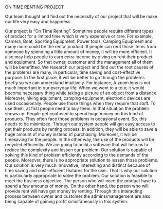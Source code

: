 ON TIME RENTING PROJECT


Our team thought and find out the necessity of our project that will be make our life very easy and happiness.

Our project is “On Time Renting”. Sometime people require different types of product for a limited time which is very expensive or rare. For example, Camera, Boat, Sporting Equipment, Power tools, Camping Equipment and many more could be the rental product. If people can rent those items from someone by spending a little amount of money, it will be more efficient. It also may help people to earn extra income by giving on rent their product and equipment. So that owner, customer and the management all of them will be benefitted.
We research our project and find out the root causes of the problems are many, in particular, time saving and cost-effective purpose. In the first place, it will be better to go through the problems briefly so we can understand intuitively. For instance, A zoom lens is not much important in our everyday life. When we went to a tour, it would become necessary thing while taking a picture of an object from a distance. Moreover, hiking equipment, camping equipment, electronic devices are used occasionally. People use those things when they require that stuff. To use them, at first people need to buy them. In that situation the problem shows up. People get confused to spend huge money on this kind of products. They often face those problems in occasional event. So, this needs to be minimized. Through our system people will get easy access to get their products by renting process. In addition, they will be able to save a huge amount of money instead of purchasing. Moreover, it will be timesaving for the people. In the other way, the use of the products will be recycled efficiently.
We are going to build a software that will help us to reduce the complexity and lessen our problem. Our solution is capable of solving this kind of problem efficiently according to the demands of the people. Moreover, there is no appropriate solution to lessen those problems. Our solution is very much innovative, interesting and distinct because of time saving and cost-efficient features for the user.
That is why our solution is particularly appropriate to solve the problem. Our solution is feasible to meet the business objective. The person who will need the product have to spend a few amounts of money. On the other hand, the person who will provide rent will have got money by renting. Through this interacting process between owner and customer the admins/management are also being capable of gaining profit simultaneously in this system.
